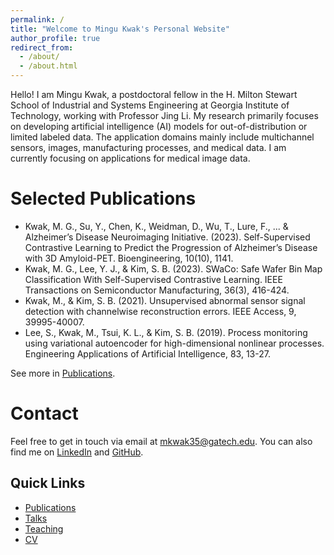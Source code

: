 ```yaml
---
permalink: /
title: "Welcome to Mingu Kwak's Personal Website"
author_profile: true
redirect_from: 
  - /about/
  - /about.html
---
```


Hello! I am Mingu Kwak, a postdoctoral fellow in the H. Milton Stewart School of Industrial and Systems Engineering at Georgia Institute of Technology, working with Professor Jing Li. My research primarily focuses on developing artificial intelligence (AI) models for out-of-distribution or limited labeled data.
The application domains mainly include multichannel sensors, images, manufacturing processes, and medical data.
I am currently focusing on applications for medical image data.

Selected Publications
======
* Kwak, M. G., Su, Y., Chen, K., Weidman, D., Wu, T., Lure, F., ... & Alzheimer’s Disease Neuroimaging Initiative. (2023). Self-Supervised Contrastive Learning to Predict the Progression of Alzheimer’s Disease with 3D Amyloid-PET. Bioengineering, 10(10), 1141.
* Kwak, M. G., Lee, Y. J., & Kim, S. B. (2023). SWaCo: Safe Wafer Bin Map Classification With Self-Supervised Contrastive Learning. IEEE Transactions on Semiconductor Manufacturing, 36(3), 416-424.
* Kwak, M., & Kim, S. B. (2021). Unsupervised abnormal sensor signal detection with channelwise reconstruction errors. IEEE Access, 9, 39995-40007.
* Lee, S., Kwak, M., Tsui, K. L., & Kim, S. B. (2019). Process monitoring using variational autoencoder for high-dimensional nonlinear processes. Engineering Applications of Artificial Intelligence, 83, 13-27.

See more in [Publications](./publications).

Contact
======
Feel free to get in touch via email at mkwak35@gatech.edu. You can also find me on [LinkedIn](https://www.linkedin.com/in/min9kwak/) and [GitHub](https://github.com/min9kwak).

Quick Links
------
- [Publications](./publications)
- [Talks](./talks)
- [Teaching](./teaching)
- [CV](./cv)
